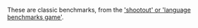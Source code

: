These are classic benchmarks, from the
['shootout' or 'language benchmarks game'](http://benchmarksgame.alioth.debian.org).
